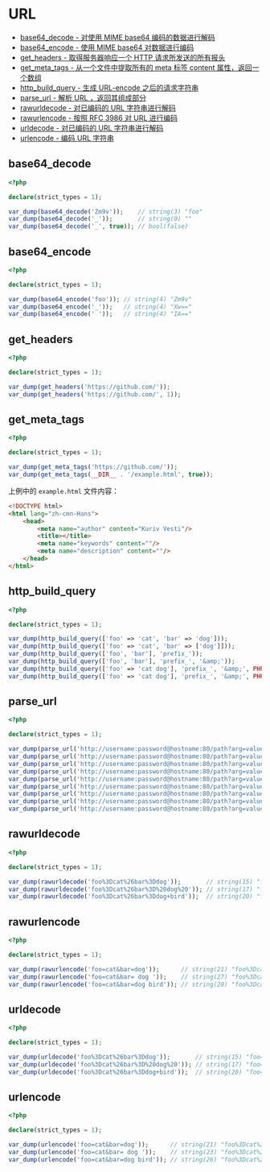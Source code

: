 # URL

* [base64_decode - 对使用 MIME base64 编码的数据进行解码](#base64decode)
* [base64_encode - 使用 MIME base64 对数据进行编码](#base64encode)
* [get_headers - 取得服务器响应一个 HTTP 请求所发送的所有报头](#getheaders)
* [get_meta_tags - 从一个文件中提取所有的 meta 标签 content 属性，返回一个数组](#getmetatags)
* [http_build_query - 生成 URL-encode 之后的请求字符串](#httpbuildquery)
* [parse_url - 解析 URL ，返回其组成部分](#parseurl)
* [rawurldecode - 对已编码的 URL 字符串进行解码](#rawurldecode)
* [rawurlencode - 按照 RFC 3986 对 URL 进行编码](#rawurlencode)
* [urldecode - 对已编码的 URL 字符串进行解码](#urldecode)
* [urlencode - 编码 URL 字符串](#urlencode)

## base64_decode

```php
<?php

declare(strict_types = 1);

var_dump(base64_decode('Zm9v'));    // string(3) "foo"
var_dump(base64_decode('_'));       // string(0) ""
var_dump(base64_decode('_', true)); // bool(false)

```

## base64_encode

```php
<?php

declare(strict_types = 1);

var_dump(base64_encode('foo')); // string(4) "Zm9v"
var_dump(base64_encode('_'));   // string(4) "Xw=="
var_dump(base64_encode(' '));   // string(4) "IA=="

```

## get_headers

```php
<?php

declare(strict_types = 1);

var_dump(get_headers('https://github.com/'));
var_dump(get_headers('https://github.com/', 1));

```

## get_meta_tags

```php
<?php

declare(strict_types = 1);

var_dump(get_meta_tags('https://github.com/'));
var_dump(get_meta_tags(__DIR__ . '/example.html', true));

```

上例中的 `example.html` 文件内容：

```html
<!DOCTYPE html>
<html lang="zh-cmn-Hans">
    <head>
        <meta name="author" content="Kuriv Vesti"/>
        <title></title>
        <meta name="keywords" content=""/>
        <meta name="description" content=""/>
    </head>
</html>
```

## http_build_query

```php
<?php

declare(strict_types = 1);

var_dump(http_build_query(['foo' => 'cat', 'bar' => 'dog']));                            // string(15) "foo=cat&bar=dog"
var_dump(http_build_query(['foo' => 'cat', 'bar' => ['dog']]));                          // string(22) "foo=cat&bar%5B0%5D=dog"
var_dump(http_build_query(['foo', 'bar'], 'prefix_'));                                   // string(25) "prefix_0=foo&prefix_1=bar"
var_dump(http_build_query(['foo', 'bar'], 'prefix_', '&amp;'));                          // string(29) "prefix_0=foo&amp;prefix_1=bar"
var_dump(http_build_query(['foo' => 'cat dog'], 'prefix_', '&amp;', PHP_QUERY_RFC1738)); // string(11) "foo=cat+dog"
var_dump(http_build_query(['foo' => 'cat dog'], 'prefix_', '&amp;', PHP_QUERY_RFC3986)); // string(13) "foo=cat%20dog"

```

## parse_url

```php
<?php

declare(strict_types = 1);

var_dump(parse_url('http://username:password@hostname:80/path?arg=value#anchor'));                   // array(8) { ["scheme"]=> string(4) "http" ["host"]=> string(8) "hostname" ["port"]=> int(80) ["user"]=> string(8) "username" ["pass"]=> string(8) "password" ["path"]=> string(5) "/path" ["query"]=> string(9) "arg=value" ["fragment"]=> string(6) "anchor" }
var_dump(parse_url('http://username:password@hostname:80/path?arg=value#anchor', PHP_URL_SCHEME));   // string(4) "http"
var_dump(parse_url('http://username:password@hostname:80/path?arg=value#anchor', PHP_URL_HOST));     // string(8) "hostname"
var_dump(parse_url('http://username:password@hostname:80/path?arg=value#anchor', PHP_URL_PORT));     // int(80)
var_dump(parse_url('http://username:password@hostname:80/path?arg=value#anchor', PHP_URL_USER));     // string(8) "username"
var_dump(parse_url('http://username:password@hostname:80/path?arg=value#anchor', PHP_URL_PASS));     // string(8) "password"
var_dump(parse_url('http://username:password@hostname:80/path?arg=value#anchor', PHP_URL_PATH));     // string(5) "/path"
var_dump(parse_url('http://username:password@hostname:80/path?arg=value#anchor', PHP_URL_QUERY));    // string(9) "arg=value"
var_dump(parse_url('http://username:password@hostname:80/path?arg=value#anchor', PHP_URL_FRAGMENT)); // string(6) "anchor"

```

## rawurldecode

```php
<?php

declare(strict_types = 1);

var_dump(rawurldecode('foo%3Dcat%26bar%3Ddog'));       // string(15) "foo=cat&bar=dog"
var_dump(rawurldecode('foo%3Dcat%26bar%3D%20dog%20')); // string(17) "foo=cat&bar= dog "
var_dump(rawurldecode('foo%3Dcat%26bar%3Ddog+bird'));  // string(20) "foo=cat&bar=dog+bird"

```

## rawurlencode

```php
<?php

declare(strict_types = 1);

var_dump(rawurlencode('foo=cat&bar=dog'));      // string(21) "foo%3Dcat%26bar%3Ddog"
var_dump(rawurlencode('foo=cat&bar= dog '));    // string(27) "foo%3Dcat%26bar%3D%20dog%20"
var_dump(rawurlencode('foo=cat&bar=dog bird')); // string(28) "foo%3Dcat%26bar%3Ddog%20bird"

```

## urldecode

```php
<?php

declare(strict_types = 1);

var_dump(urldecode('foo%3Dcat%26bar%3Ddog'));       // string(15) "foo=cat&bar=dog"
var_dump(urldecode('foo%3Dcat%26bar%3D%20dog%20')); // string(17) "foo=cat&bar= dog "
var_dump(urldecode('foo%3Dcat%26bar%3Ddog+bird'));  // string(20) "foo=cat&bar=dog bird"

```

## urlencode

```php
<?php

declare(strict_types = 1);

var_dump(urlencode('foo=cat&bar=dog'));      // string(21) "foo%3Dcat%26bar%3Ddog"
var_dump(urlencode('foo=cat&bar= dog '));    // string(23) "foo%3Dcat%26bar%3D+dog+"
var_dump(urlencode('foo=cat&bar=dog bird')); // string(26) "foo%3Dcat%26bar%3Ddog+bird"

```

